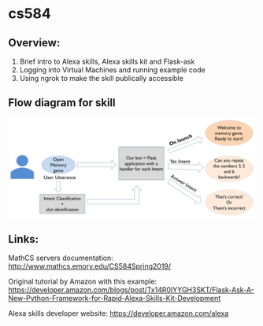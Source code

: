 #  cs584
## Overview:
  1. Brief intro to Alexa skills, Alexa skills kit and Flask-ask 
  2. Logging into Virtual Machines and running example code 
  3. Using ngrok to make the skill publically accessible
  
## Flow diagram for skill

![alt text](https://github.com/harshita-rygbee/cs584/blob/master/architecture.jpg)

## Links:
MathCS servers documentation: http://www.mathcs.emory.edu/CS584Spring2019/

Original tutorial by Amazon with this example: https://developer.amazon.com/blogs/post/Tx14R0IYYGH3SKT/Flask-Ask-A-New-Python-Framework-for-Rapid-Alexa-Skills-Kit-Development

Alexa skills developer website: https://developer.amazon.com/alexa

